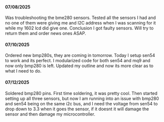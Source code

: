  #### 07/08/2025
 Was troubleshooting the bme280 sensors. Tested all the sensors I had and no one of them were giving me and I2C address when I was scanning for it while my 1602 lcd did give one. Conclusion I got faulty sensors. Will try to return them and order news ones ASAP.

 #### 07/10/2025
 Ordered new bmp280s, they are coming in tomorrow. Today I setup sen54 to work and its perfect. I modularized code for both sen54 and mq9 and now only bmp280 is left. Updated my outline and now its more clear as to what I need to do. 

 #### 07/12/2025
Soldered bmp280 pins. First time soldering, it was pretty cool. Then started setting up all three sensors, but now I am running into an issue with bmp280 and sen54 being on the same i2c bus, and I need the voltage from sen54 to drop down to 3.3 when it goes the sensor, if it doesnt it will damage the sensor and then damage my microcontroller.